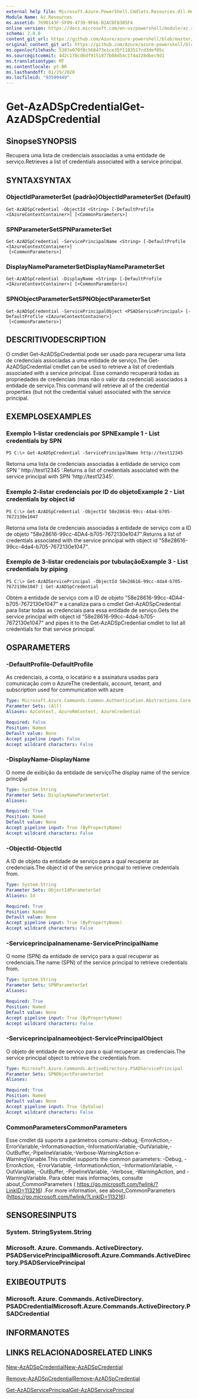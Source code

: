 ```yaml
---
external help file: Microsoft.Azure.PowerShell.Cmdlets.Resources.dll-Help.xml
Module Name: Az.Resources
ms.assetid: 7690143F-5F09-4739-9F66-B2ACDF8305F4
online version: https://docs.microsoft.com/en-us/powershell/module/az.resources/get-azadspcredential
schema: 2.0.0
content_git_url: https://github.com/Azure/azure-powershell/blob/master/src/Resources/Resources/help/Get-AzADSpCredential.md
original_content_git_url: https://github.com/Azure/azure-powershell/blob/master/src/Resources/Resources/help/Get-AzADSpCredential.md
ms.openlocfilehash: 5307e070f8c568473e1ce35f1183517cd3def05c
ms.sourcegitcommit: 4d2c178cd6df9151877b08d54c1f4a228dbec9d1
ms.translationtype: MT
ms.contentlocale: pt-BR
ms.lasthandoff: 01/29/2020
ms.locfileid: "93599449"
---
```

# <span data-ttu-id="ea1a4-101">Get-AzADSpCredential</span><span class="sxs-lookup"><span data-stu-id="ea1a4-101">Get-AzADSpCredential</span></span>

## <span data-ttu-id="ea1a4-102">Sinopse</span><span class="sxs-lookup"><span data-stu-id="ea1a4-102">SYNOPSIS</span></span>
<span data-ttu-id="ea1a4-103">Recupera uma lista de credenciais associadas a uma entidade de serviço.</span><span class="sxs-lookup"><span data-stu-id="ea1a4-103">Retrieves a list of credentials associated with a service principal.</span></span>

## <span data-ttu-id="ea1a4-104">SYNTAX</span><span class="sxs-lookup"><span data-stu-id="ea1a4-104">SYNTAX</span></span>

### <span data-ttu-id="ea1a4-105">ObjectIdParameterSet (padrão)</span><span class="sxs-lookup"><span data-stu-id="ea1a4-105">ObjectIdParameterSet (Default)</span></span>
```
Get-AzADSpCredential -ObjectId <String> [-DefaultProfile <IAzureContextContainer>] [<CommonParameters>]
```

### <span data-ttu-id="ea1a4-106">SPNParameterSet</span><span class="sxs-lookup"><span data-stu-id="ea1a4-106">SPNParameterSet</span></span>
```
Get-AzADSpCredential -ServicePrincipalName <String> [-DefaultProfile <IAzureContextContainer>]
 [<CommonParameters>]
```

### <span data-ttu-id="ea1a4-107">DisplayNameParameterSet</span><span class="sxs-lookup"><span data-stu-id="ea1a4-107">DisplayNameParameterSet</span></span>
```
Get-AzADSpCredential -DisplayName <String> [-DefaultProfile <IAzureContextContainer>] [<CommonParameters>]
```

### <span data-ttu-id="ea1a4-108">SPNObjectParameterSet</span><span class="sxs-lookup"><span data-stu-id="ea1a4-108">SPNObjectParameterSet</span></span>
```
Get-AzADSpCredential -ServicePrincipalObject <PSADServicePrincipal> [-DefaultProfile <IAzureContextContainer>]
 [<CommonParameters>]
```

## <span data-ttu-id="ea1a4-109">DESCRITIVO</span><span class="sxs-lookup"><span data-stu-id="ea1a4-109">DESCRIPTION</span></span>
<span data-ttu-id="ea1a4-110">O cmdlet Get-AzADSpCredential pode ser usado para recuperar uma lista de credenciais associadas a uma entidade de serviço.</span><span class="sxs-lookup"><span data-stu-id="ea1a4-110">The Get-AzADSpCredential cmdlet can be used to retrieve a list of credentials associated with a service principal.</span></span>
<span data-ttu-id="ea1a4-111">Esse comando recuperará todas as propriedades de credenciais (mas não o valor da credencial) associados à entidade de serviço.</span><span class="sxs-lookup"><span data-stu-id="ea1a4-111">This command will retrieve all of the credential properties (but not the credential value) associated with the service principal.</span></span>

## <span data-ttu-id="ea1a4-112">EXEMPLOS</span><span class="sxs-lookup"><span data-stu-id="ea1a4-112">EXAMPLES</span></span>

### <span data-ttu-id="ea1a4-113">Exemplo 1-listar credenciais por SPN</span><span class="sxs-lookup"><span data-stu-id="ea1a4-113">Example 1 - List credentials by SPN</span></span>

```
PS C:\> Get-AzADSpCredential -ServicePrincipalName http://test12345
```

<span data-ttu-id="ea1a4-114">Retorna uma lista de credenciais associadas à entidade de serviço com SPN ' http://test12345 '.</span><span class="sxs-lookup"><span data-stu-id="ea1a4-114">Returns a list of credentials associated with the service principal with SPN 'http://test12345'.</span></span>

### <span data-ttu-id="ea1a4-115">Exemplo 2-listar credenciais por ID do objeto</span><span class="sxs-lookup"><span data-stu-id="ea1a4-115">Example 2 - List credentials by object id</span></span>

```
PS C:\> Get-AzADSpCredential -ObjectId 58e28616-99cc-4da4-b705-7672130e1047
```

<span data-ttu-id="ea1a4-116">Retorna uma lista de credenciais associadas à entidade de serviço com a ID de objeto "58e28616-99cc-4DA4-b705-7672130e1047".</span><span class="sxs-lookup"><span data-stu-id="ea1a4-116">Returns a list of credentials associated with the service principal with object id "58e28616-99cc-4da4-b705-7672130e1047".</span></span>

### <span data-ttu-id="ea1a4-117">Exemplo de 3-listar credenciais por tubulação</span><span class="sxs-lookup"><span data-stu-id="ea1a4-117">Example 3 - List credentials by piping</span></span>

```
PS C:\> Get-AzADServicePrincipal -ObjectId 58e28616-99cc-4da4-b705-7672130e1047 | Get-AzADSpCredential
```

<span data-ttu-id="ea1a4-118">Obtém a entidade de serviço com a ID de objeto "58e28616-99cc-4DA4-b705-7672130e1047" e a canaliza para o cmdlet Get-AzADSpCredential para listar todas as credenciais para essa entidade de serviço.</span><span class="sxs-lookup"><span data-stu-id="ea1a4-118">Gets the service principal with object id "58e28616-99cc-4da4-b705-7672130e1047" and pipes it to the Get-AzADSpCredential cmdlet to list all credentials for that service principal.</span></span>

## <span data-ttu-id="ea1a4-119">OS</span><span class="sxs-lookup"><span data-stu-id="ea1a4-119">PARAMETERS</span></span>

### <span data-ttu-id="ea1a4-120">-DefaultProfile</span><span class="sxs-lookup"><span data-stu-id="ea1a4-120">-DefaultProfile</span></span>
<span data-ttu-id="ea1a4-121">As credenciais, a conta, o locatário e a assinatura usadas para comunicação com o Azure</span><span class="sxs-lookup"><span data-stu-id="ea1a4-121">The credentials, account, tenant, and subscription used for communication with azure</span></span>

```yaml
Type: Microsoft.Azure.Commands.Common.Authentication.Abstractions.Core.IAzureContextContainer
Parameter Sets: (All)
Aliases: AzContext, AzureRmContext, AzureCredential

Required: False
Position: Named
Default value: None
Accept pipeline input: False
Accept wildcard characters: False
```

### <span data-ttu-id="ea1a4-122">-DisplayName</span><span class="sxs-lookup"><span data-stu-id="ea1a4-122">-DisplayName</span></span>
<span data-ttu-id="ea1a4-123">O nome de exibição da entidade de serviço</span><span class="sxs-lookup"><span data-stu-id="ea1a4-123">The display name of the service principal</span></span>

```yaml
Type: System.String
Parameter Sets: DisplayNameParameterSet
Aliases:

Required: True
Position: Named
Default value: None
Accept pipeline input: True (ByPropertyName)
Accept wildcard characters: False
```

### <span data-ttu-id="ea1a4-124">-ObjectId</span><span class="sxs-lookup"><span data-stu-id="ea1a4-124">-ObjectId</span></span>
<span data-ttu-id="ea1a4-125">A ID de objeto da entidade de serviço para a qual recuperar as credenciais.</span><span class="sxs-lookup"><span data-stu-id="ea1a4-125">The object id of the service principal to retrieve credentials from.</span></span>

```yaml
Type: System.String
Parameter Sets: ObjectIdParameterSet
Aliases: Id

Required: True
Position: Named
Default value: None
Accept pipeline input: True (ByPropertyName)
Accept wildcard characters: False
```

### <span data-ttu-id="ea1a4-126">-Serviceprincipalnamename</span><span class="sxs-lookup"><span data-stu-id="ea1a4-126">-ServicePrincipalName</span></span>
<span data-ttu-id="ea1a4-127">O nome (SPN) da entidade de serviço para a qual recuperar as credenciais.</span><span class="sxs-lookup"><span data-stu-id="ea1a4-127">The name (SPN) of the service principal to retrieve credentials from.</span></span>

```yaml
Type: System.String
Parameter Sets: SPNParameterSet
Aliases:

Required: True
Position: Named
Default value: None
Accept pipeline input: True (ByPropertyName)
Accept wildcard characters: False
```

### <span data-ttu-id="ea1a4-128">-Serviceprincipalnameobject</span><span class="sxs-lookup"><span data-stu-id="ea1a4-128">-ServicePrincipalObject</span></span>
<span data-ttu-id="ea1a4-129">O objeto de entidade de serviço para o qual recuperar as credenciais.</span><span class="sxs-lookup"><span data-stu-id="ea1a4-129">The service principal object to retrieve the credentials from.</span></span>

```yaml
Type: Microsoft.Azure.Commands.ActiveDirectory.PSADServicePrincipal
Parameter Sets: SPNObjectParameterSet
Aliases:

Required: True
Position: Named
Default value: None
Accept pipeline input: True (ByValue)
Accept wildcard characters: False
```

### <span data-ttu-id="ea1a4-130">CommonParameters</span><span class="sxs-lookup"><span data-stu-id="ea1a4-130">CommonParameters</span></span>
<span data-ttu-id="ea1a4-131">Esse cmdlet dá suporte a parâmetros comuns:-debug,-ErrorAction,-ErrorVariable,-Informationaction,-InformationVariable,-OutVariable,-OutBuffer,-PipelineVariable,-Verbose-WarningAction e-WarningVariable.</span><span class="sxs-lookup"><span data-stu-id="ea1a4-131">This cmdlet supports the common parameters: -Debug, -ErrorAction, -ErrorVariable, -InformationAction, -InformationVariable, -OutVariable, -OutBuffer, -PipelineVariable, -Verbose, -WarningAction, and -WarningVariable.</span></span> <span data-ttu-id="ea1a4-132">Para obter mais informações, consulte about_CommonParameters ( https://go.microsoft.com/fwlink/?LinkID=113216) .</span><span class="sxs-lookup"><span data-stu-id="ea1a4-132">For more information, see about_CommonParameters (https://go.microsoft.com/fwlink/?LinkID=113216).</span></span>

## <span data-ttu-id="ea1a4-133">SENSORES</span><span class="sxs-lookup"><span data-stu-id="ea1a4-133">INPUTS</span></span>

### <span data-ttu-id="ea1a4-134">System. String</span><span class="sxs-lookup"><span data-stu-id="ea1a4-134">System.String</span></span>

### <span data-ttu-id="ea1a4-135">Microsoft. Azure. Commands. ActiveDirectory. PSADServicePrincipal</span><span class="sxs-lookup"><span data-stu-id="ea1a4-135">Microsoft.Azure.Commands.ActiveDirectory.PSADServicePrincipal</span></span>

## <span data-ttu-id="ea1a4-136">EXIBE</span><span class="sxs-lookup"><span data-stu-id="ea1a4-136">OUTPUTS</span></span>

### <span data-ttu-id="ea1a4-137">Microsoft. Azure. Commands. ActiveDirectory. PSADCredential</span><span class="sxs-lookup"><span data-stu-id="ea1a4-137">Microsoft.Azure.Commands.ActiveDirectory.PSADCredential</span></span>

## <span data-ttu-id="ea1a4-138">INFORMA</span><span class="sxs-lookup"><span data-stu-id="ea1a4-138">NOTES</span></span>

## <span data-ttu-id="ea1a4-139">LINKS RELACIONADOS</span><span class="sxs-lookup"><span data-stu-id="ea1a4-139">RELATED LINKS</span></span>

[<span data-ttu-id="ea1a4-140">New-AzADSpCredential</span><span class="sxs-lookup"><span data-stu-id="ea1a4-140">New-AzADSpCredential</span></span>](./New-AzADSpCredential.md)

[<span data-ttu-id="ea1a4-141">Remove-AzADSpCredential</span><span class="sxs-lookup"><span data-stu-id="ea1a4-141">Remove-AzADSpCredential</span></span>](./Remove-AzADSpCredential.md)

[<span data-ttu-id="ea1a4-142">Get-AzADServicePrincipal</span><span class="sxs-lookup"><span data-stu-id="ea1a4-142">Get-AzADServicePrincipal</span></span>](./Get-AzADServicePrincipal.md)

